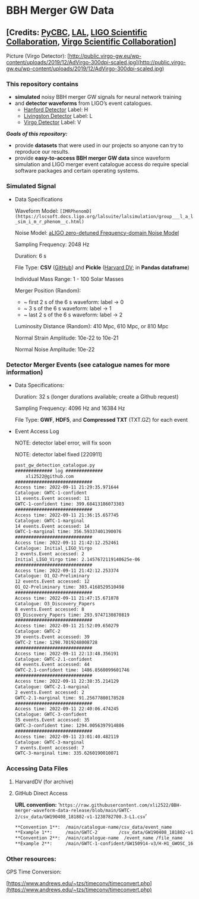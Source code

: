 # BBH Merger GW Data

## [Credits: [PyCBC](https://pycbc.org/pycbc/latest/html/index.html), [LAL](https://lscsoft.docs.ligo.org/lalsuite/), [LIGO Scientific Collaboration](https://www.ligo.org/), [Virgo Scientific Collaboration](http://public.virgo-gw.eu/the-virgo-collaboration/)]

Picture (Virgo Detector): [http://public.virgo-gw.eu/wp-content/uploads/2019/12/AdVirgo-300dpi-scaled.jpg](http://public.virgo-gw.eu/wp-content/uploads/2019/12/AdVirgo-300dpi-scaled.jpg)

### This repository contains

- **simulated** noisy BBH merger GW signals for neural network training
- and **detector waveforms** from LIGO’s event catalogues.
    - [Hanford Detector](https://en.wikipedia.org/wiki/LIGO#Observatories) Label: H
    - [Livingston Detector](https://en.wikipedia.org/wiki/LIGO#Observatories) Label: L
    - [Virgo Detector](https://en.wikipedia.org/wiki/Virgo_interferometer) Label: V

***Goals of this repository:***

- provide **datasets** that were used in our projects so anyone can try to reproduce our results.
- provide **easy-to-access BBH merger GW data** since waveform simulation and LIGO merger event catalogue access do require special software packages and certain operating systems.

### Simulated Signal

- Data Specifications
    
    Waveform Model: `[IMRPhenomD](https://lscsoft.docs.ligo.org/lalsuite/lalsimulation/group___l_a_l_sim_i_m_r_phenom__c.html)`
    
    Noise Model: [aLIGO zero-detuned Frequency-domain Noise Model](https://pycbc.org/pycbc/latest/html/pycbc.psd.html#pycbc.psd.analytical.aLIGOZeroDetHighPower)
    
    Sampling Frequency: 2048 Hz
    
    Duration: 6 s
    
    File Type: **CSV** ([GitHub](https://github.com/xli2522/BBH-merger-waveform-data-release)) and **Pickle** ([Harvard DV](https://doi.org/10.7910/DVN/GEVGRO); in **Pandas dataframe**)
    
    Individual Mass Range: 1 - 100 Solar Masses
    
    Merger Position (Random): 
    
    - ~ first 2 s of the 6 s waveform: label → 0
    - ~ 3 s of the 6 s waveform: label → 1
    - ~ last 2 s of the 6 s waveform: label → 2
    
    Luminosity Distance (Random): 410 Mpc, 610 Mpc, or 810 Mpc 
    
    Normal Strain Amplitude: 10e-22 to 10e-21
    
    Normal Noise Amplitude: 10e-22
    

### Detector Merger Events (see catalogue names for more information)

- Data Specifications:
    
    Duration: 32 s (longer durations available; create a Github request)
    
    Sampling Frequency: 4096 Hz and 16384 Hz
    
    File Type: **GWF**, **HDF5**, and **Compressed TXT** (TXT.GZ) for each event
    
- Event Access Log
    
    NOTE: detector label error, will fix soon
    
    NOTE: detector label fixed [220911]
    
    ```html
    past_gw_detection_catalogue.py
    ############## log ##############
    	xli2522@github.com
    #############################
    Access time: 2022-09-11 21:29:35.971644
    Catalogue: GWTC-1-confident
    11 events.Event accessed: 11
    GWTC-1-confident time: 399.68413186073303
    #############################
    Access time: 2022-09-11 21:36:15.657745
    Catalogue: GWTC-1-marginal
    14 events.Event accessed: 14
    GWTC-1-marginal time: 356.59337401390076
    #############################
    Access time: 2022-09-11 21:42:12.252461
    Catalogue: Initial_LIGO_Virgo
    2 events.Event accessed: 2
    Initial_LIGO_Virgo time: 2.1457672119140625e-06
    #############################
    Access time: 2022-09-11 21:42:12.253374
    Catalogue: O1_O2-Preliminary
    12 events.Event accessed: 12
    O1_O2-Preliminary time: 303.4168529510498
    #############################
    Access time: 2022-09-11 21:47:15.671878
    Catalogue: O3_Discovery_Papers
    8 events.Event accessed: 8
    O3_Discovery_Papers time: 293.9747130870819
    #############################
    Access time: 2022-09-11 21:52:09.650279
    Catalogue: GWTC-2
    39 events.Event accessed: 39
    GWTC-2 time: 1298.7019248008728
    #############################
    Access time: 2022-09-11 22:13:48.356191
    Catalogue: GWTC-2.1-confident
    44 events.Event accessed: 44
    GWTC-2.1-confident time: 1486.8560099601746
    #############################
    Access time: 2022-09-11 22:38:35.214129
    Catalogue: GWTC-2.1-marginal
    2 events.Event accessed: 2
    GWTC-2.1-marginal time: 91.25677800178528
    #############################
    Access time: 2022-09-11 22:40:06.474245
    Catalogue: GWTC-3-confident
    35 events.Event accessed: 35
    GWTC-3-confident time: 1294.0056397914886
    #############################
    Access time: 2022-09-11 23:01:40.482119
    Catalogue: GWTC-3-marginal
    7 events.Event accessed: 7
    GWTC-3-marginal time: 335.6260190010071
    ```
    

### Accessing Data Files

1. HarvardDV (for archive)
2. GitHub Direct Access
    
    **URL convention:** ‘`https://raw.githubusercontent.com/xli2522/BBH-merger-waveform-data-release/blob/main/GWTC-2/csv_data/GW190408_181802-v1-1238782700.3-L1.csv`’
    
    ```html
    **Convention 1**:  /main/catalogue-name/csv_data/event_name        -GPStime     -detector.csv
    **Example 1**:     /main/GWTC-2        /csv_data/GW190408_181802-v1-1238782700.3-L1      .csv
    **Convention 2**:  /main/catalogue-name  /event_name /file_name
    **Example 2**:     /main/GWTC-1-confident/GW150914-v3/H-H1_GWOSC_16KHZ_R1-1126259447-32.txt.gz
    ```
    

### Other resources:

GPS Time Conversion: 

[https://www.andrews.edu/~tzs/timeconv/timeconvert.php](https://www.andrews.edu/~tzs/timeconv/timeconvert.php)
